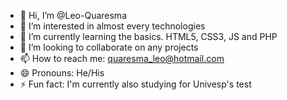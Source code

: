 - 👋 Hi, I’m @Leo-Quaresma
- 👀 I’m interested in almost every technologies
- 🌱 I’m currently learning the basics. HTML5, CSS3, JS and PHP
- 💞️ I’m looking to collaborate on any projects
- 📫 How to reach me: quaresma_leo@hotmail.com
- 😄 Pronouns: He/His
- ⚡ Fun fact: I'm currently also studying for Univesp's test

<!---
Leo-Quaresma/Leo-Quaresma is a ✨ special ✨ repository because its `README.md` (this file) appears on your GitHub profile.
You can click the Preview link to take a look at your changes.
--->
